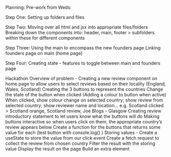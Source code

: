 Planning:
Pre-work from Weds:

Step One:
Setting up folders and files

Step Two:
Moving over all html and jsx into appropriate files/folders
Breaking down the components into: header, main, footer > subfolders within these for different components

Step Three:
Using the main to encompass the new founders page
Linking founders page on main (home page)

Step Four:
Creating state - features to toggle between main and founders page

Hackathon
Overview of problem - Creating a new review component on home page to allow users to select reviews based on their locality (England, Wales, Scotland)
Creating the 3 buttons to represent the countries
Change the state of the button when clicked (Adding a colour to button when active)
When clicked, show colour change on selected country; show review from selected country; show reviewer name and location... e.g. Scotland clicked > Scotland orange, Scotland review, Joe Blogs - Glasgow
Creating review introductory statement to let users know what the buttons will do
Making buttons interactive so when users click on them, the appropriate country’s review appears below
Create a function for the buttons that returns some value for each (test button with console.log() )
Storing values -
Create a useState to store the value from our click event
Create a fetch request to collect the review from chosen country
Filter the result with the storing value
Display the result on the page
Build an extra element
